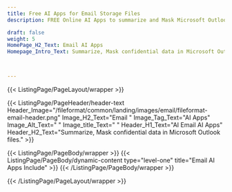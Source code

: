 ```yaml
---
title: Free AI Apps for Email Storage Files
description: FREE Online AI Apps to summarize and Mask Microsoft Outlook email MSG & email storage PST & OST files.

draft: false
weight: 5
HomePage_H2_Text: Email AI Apps
Homepage_Intro_Text: Summarize, Mask confidential data in Microsoft Outlook files.



---
```


{{< ListingPage/PageLayout/wrapper >}}

{{< ListingPage/PageHeader/header-text
Header_Image="/fileformat/common/landing/images/email/fileformat-email-header.png"
Image_H2_Text="Email "
Image_Tag_Text="AI Apps"
Image_Alt_Text=" "
Image_title_Text=" "
Header_H1_Text="AI Email AI Apps"
Header_H2_Text="Summarize, Mask confidential data in Microsoft Outlook files." >}}

{{< ListingPage/PageBody/wrapper >}}
{{< ListingPage/PageBody/dynamic-content type="level-one" title="Email AI Apps Include" >}}
{{< /ListingPage/PageBody/wrapper >}}

{{< /ListingPage/PageLayout/wrapper >}}